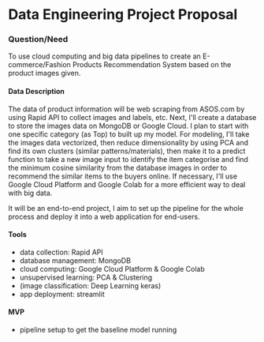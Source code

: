 # Data Engineering Project Proposal

### Question/Need 
To use cloud computing and big data pipelines to create an E-commerce/Fashion Products Recommendation System based on the product images given.   


#### Data Description
The data of product information will be web scraping from ASOS.com by using Rapid API to collect images and labels, etc. Next, I'll create a database to store the images data on MongoDB or Google Cloud.
I plan to start with one specific category (as Top) to built up my model. For modeling, I'll take the images data vectorized, then reduce dimensionality by using PCA and find its own clusters (similar patterns/materials), then make it to a predict function to take a new image input to identify the item categorise and find the minimum cosine similarity from the database images in order to recommend the similar items to the buyers online. If necessary, I'll use Google Cloud Platform and Google Colab for a more efficient way to deal with big data.

It will be an end-to-end project, I aim to set up the pipeline for the whole process and deploy it into a web application for end-users.


#### Tools
- data collection: Rapid API
- database management: MongoDB
- cloud computing: Google Cloud Platform & Google Colab
- unsupervised learning: PCA & Clustering
- (image classification: Deep Learning keras)
- app deployment: streamlit



#### MVP
- pipeline setup to get the baseline model running
